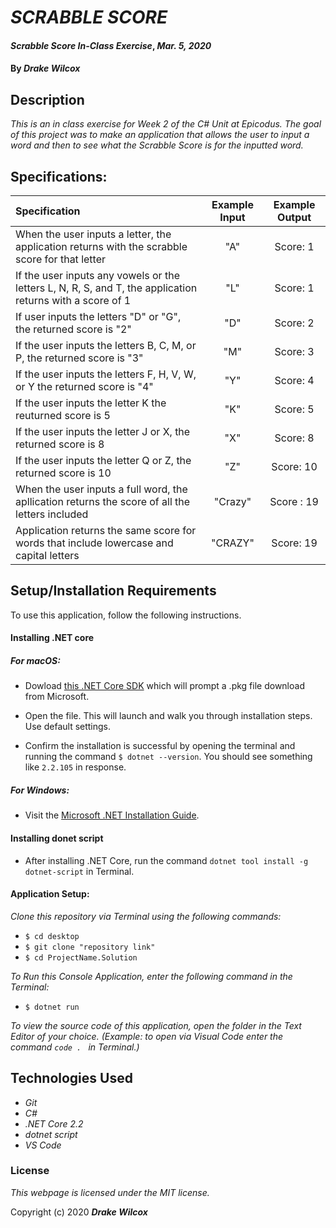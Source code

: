 # _SCRABBLE SCORE_

#### _Scrabble Score In-Class Exercise_, _Mar. 5, 2020_

#### By _**Drake Wilcox**_

## Description

_This is an in class exercise for Week 2 of the C# Unit at Epicodus. The goal of this project was to make an application that allows the user to input a word and then to see what the Scrabble Score is for the inputted word._

## Specifications:

| Specification | Example Input | Example Output |
| :-------------|:-------------:|:-------------:|
| When the user inputs a letter, the application returns with the scrabble score for that letter | "A" | Score: 1 |
| If the user inputs any vowels or the letters L, N, R, S, and T, the application returns with a score of 1 | "L" | Score: 1 |
| If user inputs the letters "D" or "G", the returned score is "2" | "D" | Score: 2 |
| If the user inputs the letters B, C, M, or P, the returned score is "3" | "M" | Score: 3 |
| If the user inputs the letters F, H, V, W, or Y the returned score is "4" | "Y" | Score: 4 |
| If the user inputs the letter K the reuturned score is 5 | "K" | Score: 5 |
| If the user inputs the letter J or X, the returned score is 8 | "X" | Score: 8 |
| If the user inputs the letter Q or Z, the returned score is 10 | "Z" | Score: 10|
| When the user inputs a full word, the apllication returns the score of all the letters included | "Crazy" | Score : 19 |
| Application returns the same score for words that include lowercase and capital letters | "CRAZY" | Score: 19 | 



## Setup/Installation Requirements

To use this application, follow the following instructions. 

#### Installing .NET core

##### For macOS: 

* Dowload [this .NET Core SDK](https://dotnet.microsoft.com/download/thank-you/dotnet-sdk-2.2.106-macos-x64-installer) which will prompt a .pkg file download from Microsoft.

* Open the file. This will launch and walk you through installation steps. Use default settings. 

* Confirm the installation is successful by opening the terminal and running the command ``$ dotnet --version``. You should see something like ``2.2.105`` in response.

##### For Windows: 
* Visit the [Microsoft .NET Installation Guide](https://docs.microsoft.com/en-us/dotnet/framework/install/).

#### Installing donet script

* After installing .NET Core, run the command `` dotnet tool install -g dotnet-script `` in Terminal. 

#### Application Setup:
_Clone this repository via Terminal using the following commands:_
* ``$ cd desktop``
* ``$ git clone "repository link" ``
* ``$ cd ProjectName.Solution``

_To Run this Console Application, enter the following command in the Terminal:_

* ``$ dotnet run``

_To view the source code of this application, open the folder in the Text Editor of your choice. (Example: to open via Visual Code enter the command ``code . `` in Terminal.)_

## Technologies Used
* _Git_
* _C#_
* _.NET Core 2.2_
* _dotnet script_
* _VS Code_

### License

*This webpage is licensed under the MIT license.*

Copyright (c) 2020 **_Drake Wilcox_**